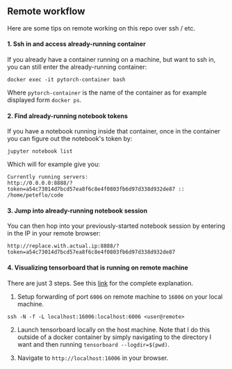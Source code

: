 ## Remote workflow

Here are some tips on remote working on this repo over ssh / etc.

#### 1. Ssh in and access already-running container
If you already have a container running on a machine, but want to ssh in, you can still enter the already-running container:

```
docker exec -it pytorch-container bash
```

Where `pytorch-container` is the name of the container as for example displayed form `docker ps`.

#### 2. Find already-running notebook tokens

If you have a notebook running inside that container, once in the container you can figure out the notebook's token by:

```
jupyter notebook list
```

Which will for example give you:

```
Currently running servers:
http://0.0.0.0:8888/?token=a54c73014d7bcd57ea8f6c8e4f0803fb6d97d338d932de87 :: /home/peteflo/code
```

#### 3. Jump into already-running notebook session 
You can then hop into your previously-started notebook session by entering in the IP in your remote browser:

```
http://replace.with.actual.ip:8888/?token=a54c73014d7bcd57ea8f6c8e4f0803fb6d97d338d932de87
```

#### 4. Visualizing tensorboard that is running on remote machine

There are just 3 steps. See this [link](https://stackoverflow.com/questions/37987839/how-can-i-run-tensorboard-on-a-remote-server/40413202?utm_medium=organic&utm_source=google_rich_qa&utm_campaign=google_rich_qa) for the complete explanation.

1. Setup forwarding of port `6006` on remote machine to `16006` on your local machine.

```
ssh -N -f -L localhost:16006:localhost:6006 <user@remote>
```

2. Launch tensorboard locally on the host machine. Note that I do this outside of a docker container by simply navigating to the directory I want and then running `tensorboard --logdir=$(pwd)`.

3. Navigate to `http://localhost:16006` in your browser.
